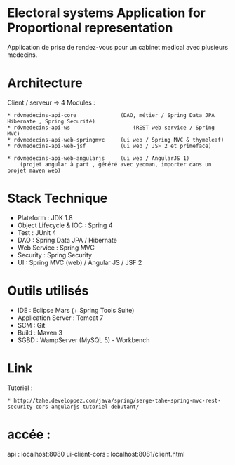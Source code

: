 # Electoral systems Application for Proportional representation

Application de prise de rendez-vous pour un cabinet medical avec plusieurs medecins. 

# Architecture

Client / serveur -> 4 Modules  :

	* rdvmedecins-api-core				(DAO, métier / Spring Data JPA Hibernate , Spring Securité)
	* rdvmedecins-api-ws					(REST web service / Spring MVC)
	* rdvmedecins-api-web-springmvc		(ui web / Spring MVC & thymeleaf)
	* rdvmedecins-api-web-jsf			(ui web / JSF 2 et primeface)
	
	* rdvmedecins-api-web-angularjs		(ui web / AngularJS 1)
		(projet angular à part , généré avec yeoman, importer dans un projet maven web)
	
# Stack Technique

* Plateform : JDK 1.8
* Object Lifecycle & IOC : Spring 4
* Test : JUnit 4
* DAO : Spring Data JPA / Hibernate
* Web Service : Spring MVC
* Security	: Spring Security
* UI : Spring MVC (web) / Angular JS / JSF 2

# Outils utilisés

* IDE : Eclipse Mars (+ Spring Tools Suite)
* Application Server : Tomcat 7
* SCM : Git
* Build : Maven 3
* SGBD : WampServer (MySQL 5) - Workbench

# Link

Tutoriel :
	
	* http://tahe.developpez.com/java/spring/serge-tahe-spring-mvc-rest-security-cors-angularjs-tutoriel-debutant/
		

# accée :
api				:  localhost:8080
ui-client-cors	:  localhost:8081/client.html
	